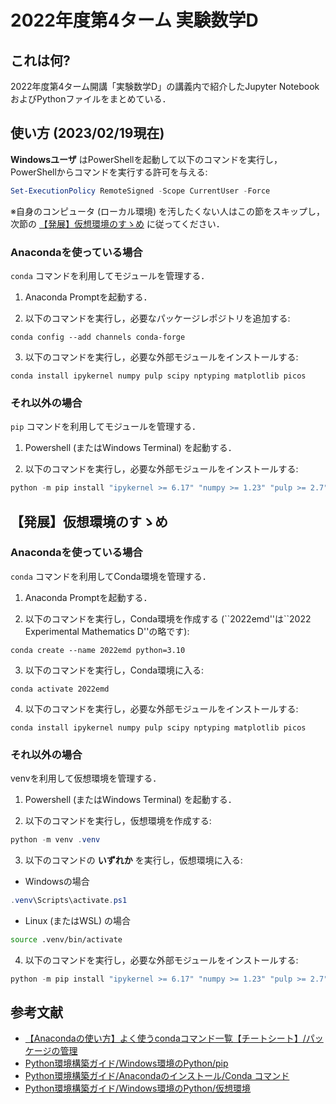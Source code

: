 # 2022年度第4ターム 実験数学D

## これは何?

2022年度第4ターム開講「実験数学D」の講義内で紹介したJupyter NotebookおよびPythonファイルをまとめている．

## 使い方 (2023/02/19現在)

**Windowsユーザ** はPowerShellを起動して以下のコマンドを実行し，PowerShellからコマンドを実行する許可を与える:

```powershell
Set-ExecutionPolicy RemoteSigned -Scope CurrentUser -Force
```

※自身のコンピュータ (ローカル環境) を汚したくない人はこの節をスキップし，次節の [【発展】仮想環境のすゝめ](https://github.com/fumiyanll23/2022-experimental-mathematics-c/tree/main#%E7%99%BA%E5%B1%95%E4%BB%AE%E6%83%B3%E7%92%B0%E5%A2%83%E3%81%AE%E3%81%99%E3%82%9D%E3%82%81) に従ってください．

### Anacondaを使っている場合

`conda` コマンドを利用してモジュールを管理する．

1. Anaconda Promptを起動する．

2. 以下のコマンドを実行し，必要なパッケージレポジトリを追加する:

```terminal
conda config --add channels conda-forge
```

3. 以下のコマンドを実行し，必要な外部モジュールをインストールする:

```terminal
conda install ipykernel numpy pulp scipy nptyping matplotlib picos
```

### それ以外の場合

`pip` コマンドを利用してモジュールを管理する．

1. Powershell (またはWindows Terminal) を起動する．

2. 以下のコマンドを実行し，必要な外部モジュールをインストールする:

```powershell
python -m pip install "ipykernel >= 6.17" "numpy >= 1.23" "pulp >= 2.7" "scipy >= 1.9" "nptyping >= 2.4" "matplotlib >= 3.6" "picos >= 2.4"
```

## 【発展】仮想環境のすゝめ

### Anacondaを使っている場合

`conda` コマンドを利用してConda環境を管理する．

1. Anaconda Promptを起動する．

2. 以下のコマンドを実行し，Conda環境を作成する (\``2022emd''は\``2022 Experimental Mathematics D''の略です):

```terminal
conda create --name 2022emd python=3.10
```

3. 以下のコマンドを実行し，Conda環境に入る:

```terminal
conda activate 2022emd
```

4. 以下のコマンドを実行し，必要な外部モジュールをインストールする:

```terminal
conda install ipykernel numpy pulp scipy nptyping matplotlib picos
```

### それ以外の場合

venvを利用して仮想環境を管理する．

1. Powershell (またはWindows Terminal) を起動する．

2. 以下のコマンドを実行し，仮想環境を作成する:

```powershell
python -m venv .venv
```

3. 以下のコマンドの **いずれか** を実行し，仮想環境に入る:

- Windowsの場合

```powershell
.venv\Scripts\activate.ps1
```

- Linux (またはWSL) の場合

```bash
source .venv/bin/activate
```

4. 以下のコマンドを実行し，必要な外部モジュールをインストールする:

```powershell
python -m pip install "ipykernel >= 6.17" "numpy >= 1.23" "pulp >= 2.7" "scipy >= 1.9" "nptyping >= 2.4" "matplotlib >= 3.6" "picos >= 2.4"
```

## 参考文献

- [【Anacondaの使い方】よく使うcondaコマンド一覧【チートシート】/パッケージの管理](https://hogelog.com/python/conda-command.html#toc7)
- [Python環境構築ガイド/Windows環境のPython/pip](https://www.python.jp/install/windows/pip.html)
- [Python環境構築ガイド/Anacondaのインストール/Conda コマンド](https://www.python.jp/install/anaconda/conda.html)
- [Python環境構築ガイド/Windows環境のPython/仮想環境](https://www.python.jp/install/windows/venv.html)
